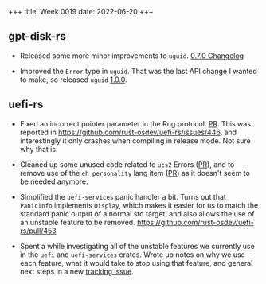 +++
title: Week 0019
date: 2022-06-20
+++

## gpt-disk-rs

* Released some more minor improvements to `uguid`.
  [0.7.0 Changelog](https://github.com/google/gpt-disk-rs/blob/main/uguid/CHANGELOG.md#070)
  
* Improved the `Error` type in `uguid`. That was the last API change I
  wanted to make, so released `uguid`
  [1.0.0](https://github.com/google/gpt-disk-rs/blob/main/uguid/CHANGELOG.md#100).

## uefi-rs

* Fixed an incorrect pointer parameter in the Rng
  protocol. [PR](https://github.com/rust-osdev/uefi-rs/pull/447). This
  was reported in https://github.com/rust-osdev/uefi-rs/issues/446, and
  interestingly it only crashes when compiling in release mode. Not sure
  why that is.

* Cleaned up some unused code related to `ucs2` Errors
  ([PR](https://github.com/rust-osdev/uefi-rs/pull/450)), and to remove
  use of the `eh_personality` lang item
  ([PR](https://github.com/rust-osdev/uefi-rs/pull/451)) as it doesn't
  seem to be needed anymore.
  
* Simplified the `uefi-services` panic handler a bit. Turns out that
  `PanicInfo` implements `Display`, which makes it easier for us to
  match the standard panic output of a normal std target, and also
  allows the use of an unstable feature to be removed.
  <https://github.com/rust-osdev/uefi-rs/pull/453>

* Spent a while investigating all of the unstable features we currently
  use in the `uefi` and `uefi-services` crates. Wrote up notes on why we
  use each feature, what it would take to stop using that feature, and
  general next steps in a new [tracking
  issue](https://github.com/rust-osdev/uefi-rs/issues/452).
